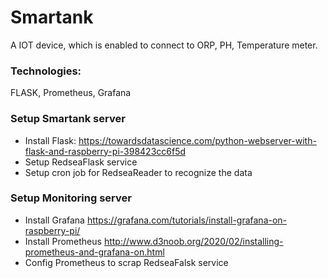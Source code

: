 # Smartank
A IOT device, which is enabled to connect to ORP, PH, Temperature meter.

### Technologies:
FLASK, Prometheus, Grafana

### Setup Smartank server
- Install Flask:
https://towardsdatascience.com/python-webserver-with-flask-and-raspberry-pi-398423cc6f5d
- Setup RedseaFlask service
- Setup cron job for RedseaReader to recognize the data

### Setup Monitoring server
- Install Grafana https://grafana.com/tutorials/install-grafana-on-raspberry-pi/
- Install Prometheus http://www.d3noob.org/2020/02/installing-prometheus-and-grafana-on.html
- Config Prometheus to scrap RedseaFalsk service
